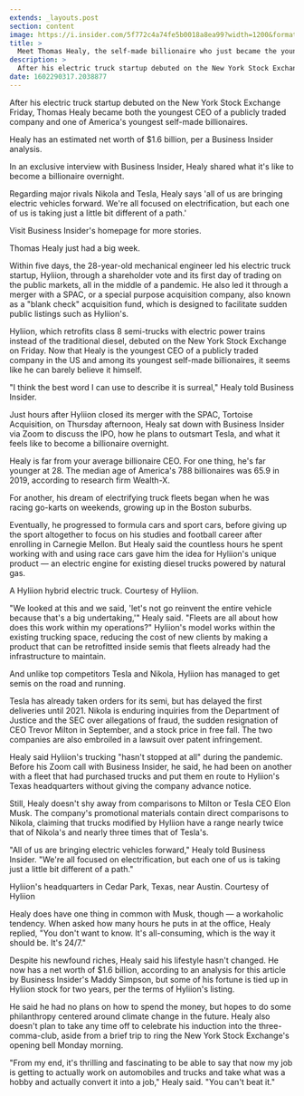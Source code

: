 ```yaml
--- 
extends: _layouts.post 
section: content 
image: https://i.insider.com/5f772c4a74fe5b0018a8ea99?width=1200&format=jpeg 
title: > 
  Meet Thomas Healy, the self-made billionaire who just became the youngest CEO of a publicly traded company 
description: > 
  After his electric truck startup debuted on the New York Stock Exchange Friday, Thomas Healy became both the youngest CEO of a publicly traded company and one of America's youngest self-made billionaires.Healy has an estimated net worth of $1.6 billion, per a Business Insider analysis.In an exclusive interview with Business Insider, Healy shared what it's like to become a billionaire overnight.Now that Healy is the youngest CEO of a publicly traded company in the US and among its youngest self-made billionaires, it seems like he can barely believe it himself."I think the best word I can use to describe it is surreal," Healy told Business Insider. 
date: 1602290317.2038877 
--- 
```

After his electric truck startup debuted on the New York Stock Exchange Friday, Thomas Healy became both the youngest CEO of a publicly traded company and one of America's youngest self-made billionaires.

Healy has an estimated net worth of $1.6 billion, per a Business Insider analysis.

In an exclusive interview with Business Insider, Healy shared what it's like to become a billionaire overnight.

Regarding major rivals Nikola and Tesla, Healy says 'all of us are bringing electric vehicles forward. We're all focused on electrification, but each one of us is taking just a little bit different of a path.'

Visit Business Insider's homepage for more stories.

Thomas Healy just had a big week.

Within five days, the 28-year-old mechanical engineer led his electric truck startup, Hyliion, through a shareholder vote and its first day of trading on the public markets, all in the middle of a pandemic. He also led it through a merger with a SPAC, or a special purpose acquisition company, also known as a "blank check" acquisition fund, which is designed to facilitate sudden public listings such as Hyliion's.

Hyliion, which retrofits class 8 semi-trucks with electric power trains instead of the traditional diesel, debuted on the New York Stock Exchange on Friday. Now that Healy is the youngest CEO of a publicly traded company in the US and among its youngest self-made billionaires, it seems like he can barely believe it himself.

"I think the best word I can use to describe it is surreal," Healy told Business Insider.

Just hours after Hyliion closed its merger with the SPAC, Tortoise Acquisition, on Thursday afternoon, Healy sat down with Business Insider via Zoom to discuss the IPO, how he plans to outsmart Tesla, and what it feels like to become a billionaire overnight.

Healy is far from your average billionaire CEO. For one thing, he's far younger at 28. The median age of America's 788 billionaires was 65.9 in 2019, according to research firm Wealth-X.

For another, his dream of electrifying truck fleets began when he was racing go-karts on weekends, growing up in the Boston suburbs.

Eventually, he progressed to formula cars and sport cars, before giving up the sport altogether to focus on his studies and football career after enrolling in Carnegie Mellon. But Healy said the countless hours he spent working with and using race cars gave him the idea for Hyliion's unique product — an electric engine for existing diesel trucks powered by natural gas.

A Hyliion hybrid electric truck. Courtesy of Hyliion.

"We looked at this and we said, 'let's not go reinvent the entire vehicle because that's a big undertaking,'" Healy said. "Fleets are all about how does this work within my operations?" Hyliion's model works within the existing trucking space, reducing the cost of new clients by making a product that can be retrofitted inside semis that fleets already had the infrastructure to maintain.

And unlike top competitors Tesla and Nikola, Hyliion has managed to get semis on the road and running.

Tesla has already taken orders for its semi, but has delayed the first deliveries until 2021. Nikola is enduring inquiries from the Department of Justice and the SEC over allegations of fraud, the sudden resignation of CEO Trevor Milton in September, and a stock price in free fall. The two companies are also embroiled in a lawsuit over patent infringement.

Healy said Hyliion's trucking "hasn't stopped at all" during the pandemic. Before his Zoom call with Business Insider, he said, he had been on another with a fleet that had purchased trucks and put them en route to Hyliion's Texas headquarters without giving the company advance notice.

Still, Healy doesn't shy away from comparisons to Milton or Tesla CEO Elon Musk. The company's promotional materials contain direct comparisons to Nikola, claiming that trucks modified by Hyliion have a range nearly twice that of Nikola's and nearly three times that of Tesla's.

"All of us are bringing electric vehicles forward," Healy told Business Insider. "We're all focused on electrification, but each one of us is taking just a little bit different of a path."

Hyliion's headquarters in Cedar Park, Texas, near Austin. Courtesy of Hyliion

Healy does have one thing in common with Musk, though — a workaholic tendency. When asked how many hours he puts in at the office, Healy replied, "You don't want to know. It's all-consuming, which is the way it should be. It's 24/7."

Despite his newfound riches, Healy said his lifestyle hasn't changed. He now has a net worth of $1.6 billion, according to an analysis for this article by Business Insider's Maddy Simpson, but some of his fortune is tied up in Hyliion stock for two years, per the terms of Hyliion's listing.

He said he had no plans on how to spend the money, but hopes to do some philanthropy centered around climate change in the future. Healy also doesn't plan to take any time off to celebrate his induction into the three-comma-club, aside from a brief trip to ring the New York Stock Exchange's opening bell Monday morning.

"From my end, it's thrilling and fascinating to be able to say that now my job is getting to actually work on automobiles and trucks and take what was a hobby and actually convert it into a job," Healy said. "You can't beat it."